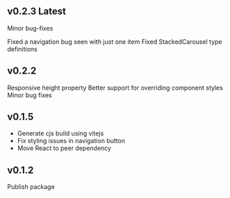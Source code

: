 ## v0.2.3 Latest

Minor bug-fixes

Fixed a navigation bug seen with just one item
Fixed StackedCarousel type definitions

## v0.2.2

Responsive height property
Better support for overriding component styles
Minor bug fixes

## v0.1.5

-   Generate cjs build using vitejs
-   Fix styling issues in navigation button
-   Move React to peer dependency

## v0.1.2

Publish package
